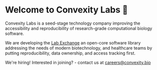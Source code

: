 # Welcome to Convexity Labs 👋

Convexity Labs is a seed-stage technology company improving the accessibility and reproducibility of research-grade computational biology software.

We are developing the [Lab Exchange](https://github.com/labdao/plex) an open-core software library addressing the needs of modern biotechnology, and healthcare teams by putting reproducibility, data ownership, and access tracking first.

We're hiring! Interested in joining? - contact us at careers@convexity.bio
